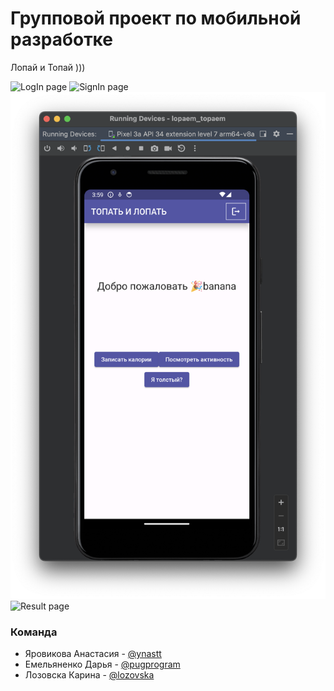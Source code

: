 # Групповой проект по мобильной разработке
Лопай и Топай )))

![](/images/1.png "LogIn page")
![](/images/2.png "SignIn page")
![](/images/3.png "Home page")
![](/images/4.png "Result page")

### Команда
* Яровикова Анастасия - <a href = https://github.com/ynastt> @ynastt </a>
* Емельяненко Дарья - <a href = https://github.com/pugprogram> @pugprogram </a>
* Лозовска Карина - <a href = https://github.com/lozovska> @lozovska </a>
